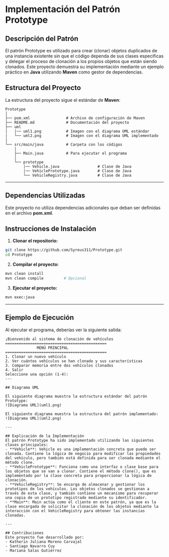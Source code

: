 # Implementación del Patrón Prototype

## Descripción del Patrón

El patrón Prototype es utilizado para crear (clonar) objetos duplicados de una instancia existente sin que el código dependa de sus clases específicas y delegar el proceso de clonación a
los propios objetos que están siendo clonados. Este proyecto demuestra su implementación mediante un ejemplo práctico en **Java** utilizando **Maven** como gestor de dependencias.

## Estructura del Proyecto
La estructura del proyecto sigue el estándar de **Maven**:

```
Prototype
│
├── pom.xml                # Archivo de configuración de Maven
├── README.md              # Documentación del proyecto
├── uml                    
|   |── uml1.png           # Imagen con el diagrama UML estándar
|   └── uml2.png           # Imagen con el diagrama UML implementado
|
└── src/main/java          # Carpeta con los códigos
    |
    ├── Main.java          # Para ejecutar el programa
    │
    └── prototype
        |── Vehicle.java                 # Clase de Java
        |── VehiclePrototype.java        # Clase de Java
        └── VehicleRegistry.java         # Clase de Java
```

---

## Dependencias Utilizadas
Este proyecto no utiliza dependencias adicionales que deban ser definidas en el archivo **pom.xml**.

## Instrucciones de Instalación

1. **Clonar el repositorio:**
```bash
git clone https://github.com/Syreus311/Prototype.git
cd Prototype
```

2. **Compilar el proyecto:**
```bash
mvn clean install
mvn clean compile         # Opcional
```

3. **Ejecutar el proyecto:**
```bash
mvn exec:java
```

---

## Ejemplo de Ejecución
Al ejecutar el programa, deberías ver la siguiente salida:

```
¡Bienvenido al sistema de clonación de vehículos
=============================================
              MENÚ PRINCIPAL
=============================================
1. Clonar un nuevo vehículo
2. Ver cuántos vehículos se han clonado y sus características
3. Comparar memoria entre dos vehículos clonados
4. Salir
Seleccione una opción (1-4):
---

## Diagrama UML

El siguiente diagrama muestra la estructura estándar del patrón Prototype:
![Diagrama UML](uml1.png)

El siguiente diagrama muestra la estructura del patrón implementado:
![Diagrama UML](uml2.png)

---

## Explicación de la Implementación
El patrón Prototype ha sido implementado utilizando las siguientes clases principales:
- **Vehicle**: Vehicle es una implementación concreta que puede ser clonada. Contiene la lógica de negocio para modificar las propiedades del vehículo, pero también está definida para ser clonada mediante el método clone.
- **VehiclePrototype**: Funciona como una interfaz o clase base para los objetos que se van a clonar. Contiene el método clone(), que es implementado por la clase concreta para proporcionar la lógica de clonación.
- **VehicleRegistry**: Se encarga de almacenar y gestionar los prototipos de los vehículos. Los objetos clonados se gestionan a través de esta clase, y también contiene un mecanismo para recuperar una copia de un prototipo registrado mediante su identificador.
- **Main**: Main actúa como el cliente en este patrón, ya que es la clase encargada de solicitar la clonación de los objetos mediante la interacción con el VehicleRegistry para obtener las instancias clonadas.

---

## Contribuciones
Este proyecto fue desarrollado por:
- Katherin Juliana Moreno Carvajal
- Santiago Navarro Cuy
- Mariana Salas Gutiérrez
